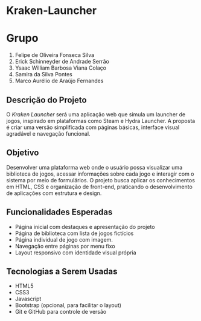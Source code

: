 # Kraken-Launcher
# Grupo
1. Felipe de Oliveira Fonseca Silva  
2. Erick Schinneyder de Andrade Serrão  
3. Ysaac William Barbosa Viana Colaço  
4. Samira da Silva Pontes  
5. Marco Aurélio de Araújo Fernandes  

## Descrição do Projeto
O *Kraken Launcher* será uma aplicação web que simula um launcher de jogos, inspirado em plataformas como Steam e Hydra Launcher. A proposta é criar uma versão simplificada com páginas básicas, interface visual agradável e navegação funcional.

## Objetivo
Desenvolver uma plataforma web onde o usuário possa visualizar uma biblioteca de jogos, acessar informações sobre cada jogo e interagir com o sistema por meio de formulários. O projeto busca aplicar os conhecimentos em HTML, CSS e organização de front-end, praticando o desenvolvimento de aplicações com estrutura e design.

## Funcionalidades Esperadas
- Página inicial com destaques e apresentação do projeto  
- Página de biblioteca com lista de jogos fictícios  
- Página individual de jogo com imagem.   
- Navegação entre páginas por menu fixo  
- Layout responsivo com identidade visual própria

## Tecnologias a Serem Usadas
- HTML5  
- CSS3
- Javascript 
- Bootstrap (opcional, para facilitar o layout)  
- Git e GitHub para controle de versão
